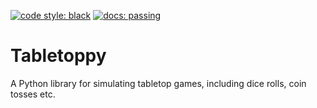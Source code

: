 [![code style: black](https://img.shields.io/badge/code%20style-black-000000.svg)](https://github.com/psf/black)
[![docs: passing](https://readthedocs.org/projects/tabletoppy/badge/?version=latest)](https://tabletoppy.readthedocs.io/en/latest/?badge=latest)

# Tabletoppy

A Python library for simulating tabletop games, including dice rolls, coin tosses etc.
